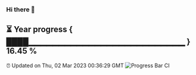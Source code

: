 ### Hi there 👋
⏳ Year progress { ████▁▁▁▁▁▁▁▁▁▁▁▁▁▁▁▁▁▁▁▁▁▁▁▁▁▁ } 16.45 %
---
⏰ Updated on Thu, 02 Mar 2023 00:36:29 GMT
![Progress Bar CI](https://github.com/Moyi321/Moyi321/workflows/Progress%20Bar%20CI/badge.svg)
